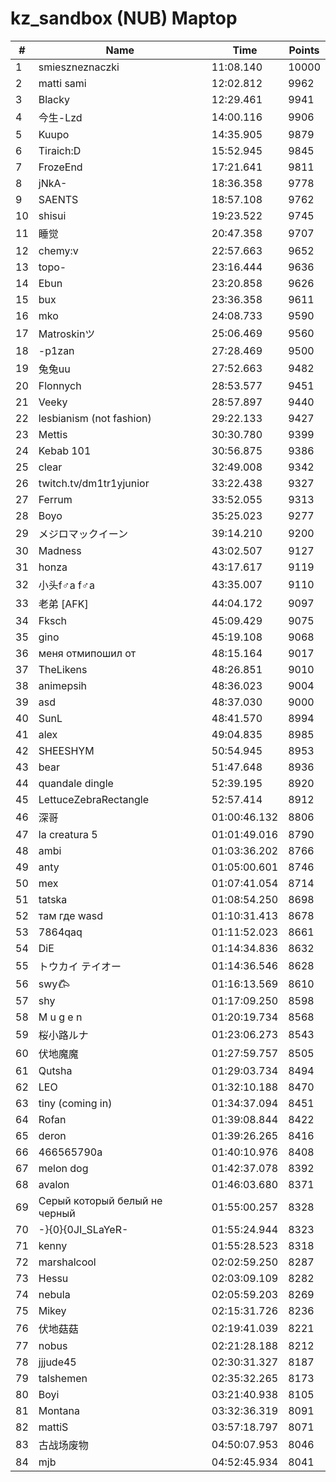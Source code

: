 # kz_sandbox (NUB) Maptop

|  # | Name | Time | Points |
|-------------- | -------------- | -------------- | -------------- | 
| 1 | smieszneznaczki | 11:08.140 | 10000 | 
| 2 | matti sami | 12:02.812 | 9962 | 
| 3 | Blacky | 12:29.461 | 9941 | 
| 4 | 今生-Lzd | 14:00.116 | 9906 | 
| 5 | Kuupo | 14:35.905 | 9879 | 
| 6 | Tiraich:D | 15:52.945 | 9845 | 
| 7 | FrozeEnd | 17:21.641 | 9811 | 
| 8 | jNkA- | 18:36.358 | 9778 | 
| 9 | SAENTS | 18:57.108 | 9762 | 
| 10 | shisui | 19:23.522 | 9745 | 
| 11 | 睡觉 | 20:47.358 | 9707 | 
| 12 | chemy:v | 22:57.663 | 9652 | 
| 13 | topo- | 23:16.444 | 9636 | 
| 14 | Ebun | 23:20.858 | 9626 | 
| 15 | bux | 23:36.358 | 9611 | 
| 16 | mko | 24:08.733 | 9590 | 
| 17 | Matroskinツ | 25:06.469 | 9560 | 
| 18 | -p1zan | 27:28.469 | 9500 | 
| 19 | 兔兔uu | 27:52.663 | 9482 | 
| 20 | Flonnych | 28:53.577 | 9451 | 
| 21 | Veeky | 28:57.897 | 9440 | 
| 22 | lesbianism (not fashion) | 29:22.133 | 9427 | 
| 23 | Mettis | 30:30.780 | 9399 | 
| 24 | Kebab 101 | 30:56.875 | 9386 | 
| 25 | clear | 32:49.008 | 9342 | 
| 26 | twitch.tv/dm1tr1yjunior | 33:22.438 | 9327 | 
| 27 | Ferrum | 33:52.055 | 9313 | 
| 28 | Boyo | 35:25.023 | 9277 | 
| 29 | メジロマックイーン | 39:14.210 | 9200 | 
| 30 | Madness | 43:02.507 | 9127 | 
| 31 | honza | 43:17.617 | 9119 | 
| 32 | 小头f♂a f♂a | 43:35.007 | 9110 | 
| 33 | 老弟 [AFK] | 44:04.172 | 9097 | 
| 34 | Fksch | 45:09.429 | 9075 | 
| 35 | gino | 45:19.108 | 9068 | 
| 36 | меня отмипошил от | 48:15.164 | 9017 | 
| 37 | TheLikens | 48:26.851 | 9010 | 
| 38 | animepsih | 48:36.023 | 9004 | 
| 39 | asd | 48:37.030 | 9000 | 
| 40 | SunL | 48:41.570 | 8994 | 
| 41 | alex | 49:04.835 | 8985 | 
| 42 | SHEESHYM | 50:54.945 | 8953 | 
| 43 | bear | 51:47.648 | 8936 | 
| 44 | quandale dingle | 52:39.195 | 8920 | 
| 45 | LettuceZebraRectangle | 52:57.414 | 8912 | 
| 46 | 深哥 | 01:00:46.132 | 8806 | 
| 47 | la creatura 5 | 01:01:49.016 | 8790 | 
| 48 | ambi | 01:03:36.202 | 8766 | 
| 49 | anty | 01:05:00.601 | 8746 | 
| 50 | mex | 01:07:41.054 | 8714 | 
| 51 | tatska | 01:08:54.250 | 8698 | 
| 52 | там где wasd | 01:10:31.413 | 8678 | 
| 53 | 7864qaq | 01:11:52.023 | 8661 | 
| 54 | DiE | 01:14:34.836 | 8632 | 
| 55 | トウカイ テイオー | 01:14:36.546 | 8628 | 
| 56 | swy𐂃 | 01:16:13.569 | 8610 | 
| 57 | shy | 01:17:09.250 | 8598 | 
| 58 | M u g e n | 01:20:19.734 | 8568 | 
| 59 | 桜小路ルナ | 01:23:06.273 | 8543 | 
| 60 | 伏地魔魔 | 01:27:59.757 | 8505 | 
| 61 | Qutsha | 01:29:03.734 | 8494 | 
| 62 | LEO | 01:32:10.188 | 8470 | 
| 63 | tiny (coming in) | 01:34:37.094 | 8451 | 
| 64 | Rofan | 01:39:08.844 | 8422 | 
| 65 | deron | 01:39:26.265 | 8416 | 
| 66 | 466565790a | 01:40:10.976 | 8408 | 
| 67 | melon dog | 01:42:37.078 | 8392 | 
| 68 | avalon | 01:46:03.680 | 8371 | 
| 69 | Серый который белый не черный | 01:55:00.257 | 8328 | 
| 70 | -}{0}{0JI_SLaYeR- | 01:55:24.944 | 8323 | 
| 71 | kenny | 01:55:28.523 | 8318 | 
| 72 | marshalcool | 02:02:59.250 | 8287 | 
| 73 | Hessu | 02:03:09.109 | 8282 | 
| 74 | nebula | 02:05:59.203 | 8269 | 
| 75 | Mikey | 02:15:31.726 | 8236 | 
| 76 | 伏地菇菇 | 02:19:41.039 | 8221 | 
| 77 | nobus | 02:21:28.188 | 8212 | 
| 78 | jjjude45 | 02:30:31.327 | 8187 | 
| 79 | talshemen | 02:35:32.265 | 8173 | 
| 80 | Boyi | 03:21:40.938 | 8105 | 
| 81 | Montana | 03:32:36.319 | 8091 | 
| 82 | mattiS | 03:57:18.797 | 8071 | 
| 83 | 古战场废物 | 04:50:07.953 | 8046 | 
| 84 | mjb | 04:52:45.934 | 8041 | 

